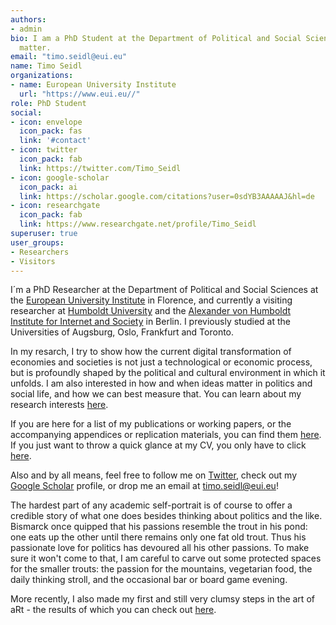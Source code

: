 ```yaml
---
authors:
- admin
bio: I am a PhD Student at the Department of Political and Social Science at the European University Institute
  matter.
email: "timo.seidl@eui.eu"
name: Timo Seidl
organizations:
- name: European University Institute
  url: "https://www.eui.eu//"
role: PhD Student
social:
- icon: envelope
  icon_pack: fas
  link: '#contact'
- icon: twitter
  icon_pack: fab
  link: https://twitter.com/Timo_Seidl
- icon: google-scholar
  icon_pack: ai
  link: https://scholar.google.com/citations?user=0sdYB3AAAAAJ&hl=de
- icon: researchgate
  icon_pack: fab
  link: https://www.researchgate.net/profile/Timo_Seidl
superuser: true
user_groups:
- Researchers
- Visitors
---
```

I´m a PhD Researcher at the Department of Political and Social Sciences at the [European University Institute](https://www.eui.eu/) in Florence, and currently a visiting researcher at [Humboldt University](https://www.hu-berlin.de/en) and the [Alexander von Humboldt Institute for Internet and Society](https://www.hiig.de/) in Berlin. I previously studied at the Universities of Augsburg, Oslo, Frankfurt and Toronto.

In my resarch, I try to show how the current digital transformation of economies and societies is not just a technological or economic process, but is profoundly shaped by the political and cultural environment in which it unfolds. I am also interested in how and when ideas matter in politics and social life, and how we can best measure that. You can learn about my research interests [here](/research).

If you are here for a list of my publications or working papers, or the accompanying appendices or replication materials, you can find them [here](/publications). If you just want to throw a quick glance at my CV, you only have to click [here](files/CV_Seidl.pdf).

Also and by all means, feel free to follow me on [Twitter](https://twitter.com/Timo_Seidl), check out my [Google Scholar](https://scholar.google.com/citations?user=0sdYB3AAAAAJ&hl=de) profile, or drop me an email at <timo.seidl@eui.eu>!

The hardest part of any academic self-portrait is of course to offer a credible story of what one does besides thinking about politics and the like. Bismarck once quipped that his passions resemble the trout in his pond: one eats up the other until there remains only one fat old trout. Thus his passionate love for politics has devoured all his other passions. To make sure it won't come to that, I am careful to carve out some protected spaces for the smaller trouts: the passion for the mountains, vegetarian food, the daily thinking stroll, and the occasional bar or board game evening.

More recently, I also made my first and still very clumsy steps in the art of aRt - the results of which you can check out [here](/aRt).

